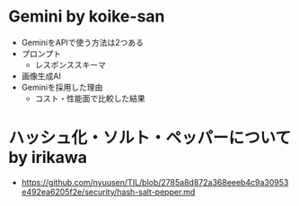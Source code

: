 # Gemini by koike-san

- GeminiをAPIで使う方法は2つある
- プロンプト
  - レスポンススキーマ
- 画像生成AI
- Geminiを採用した理由
  - コスト・性能面で比較した結果

# ハッシュ化・ソルト・ペッパーについて by irikawa

- https://github.com/nyuusen/TIL/blob/2785a8d872a368eeeb4c9a30953e492ea6205f2e/security/hash-salt-pepper.md
